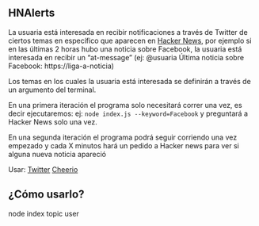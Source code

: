 ## HNAlerts

La usuaria está interesada en recibir notificaciones a través de Twitter de ciertos temas en específico que aparecen en [Hacker News](https://news.ycombinator.com/), por ejemplo si en las últimas 2 horas hubo una noticia sobre Facebook, la usuaria está interesada en recibir un “at-message” (ej: @usuaria Última noticia sobre Facebook: https://liga-a-noticia)

Los temas en los cuales la usuaria está interesada se definirán a través de un argumento del terminal.

En una primera iteración el programa solo necesitará correr una vez, es decir ejecutaremos: ej: `node index.js --keyword=Facebook` y preguntará a Hacker News solo una vez.

En una segunda iteración el programa podrá seguir corriendo una vez empezado y cada X minutos hará un pedido a Hacker news para ver si alguna nueva noticia apareció

Usar:
[Twitter](https://www.npmjs.com/package/twitter)
[Cheerio](https://www.npmjs.com/package/cheerio)

## ¿Cómo usarlo?
node index topic user